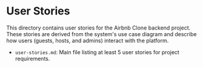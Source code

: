 # User Stories

This directory contains user stories for the Airbnb Clone backend project. These stories are derived from the system's use case diagram and describe how users (guests, hosts, and admins) interact with the platform.

- `user-stories.md`: Main file listing at least 5 user stories for project requirements.

